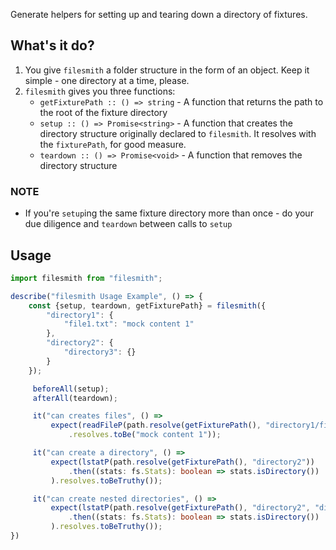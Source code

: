 Generate helpers for setting up and tearing down a directory of fixtures. 

## What's it do?
1. You give `filesmith` a folder structure in the form of an object. Keep it simple - one directory at a time, please.
2. `filesmith` gives you three functions:
    * `getFixturePath :: () => string` - A function that returns the path to the root of the fixture directory
    * `setup :: () => Promise<string>` - A function that creates the directory structure originally declared to `filesmith`. It resolves with the `fixturePath`, for good measure.
    * `teardown :: () => Promise<void>` - A function that removes the directory structure

### NOTE
* If you're `setup`ing the same fixture directory more than once - do your due diligence and `teardown` between calls to `setup`

## Usage
```typescript
import filesmith from "filesmith";

describe("filesmith Usage Example", () => {
    const {setup, teardown, getFixturePath} = filesmith({
        "directory1": {
            "file1.txt": "mock content 1"
        },
        "directory2": {
            "directory3": {}
        }
    });

     beforeAll(setup);
     afterAll(teardown);

     it("can creates files", () =>
         expect(readFileP(path.resolve(getFixturePath(), "directory1/file1.txt"), "utf8"))
             .resolves.toBe("mock content 1"));

     it("can create a directory", () =>
         expect(lstatP(path.resolve(getFixturePath(), "directory2"))
             .then((stats: fs.Stats): boolean => stats.isDirectory())
         ).resolves.toBeTruthy());

     it("can create nested directories", () =>
         expect(lstatP(path.resolve(getFixturePath(), "directory2", "directory3"))
             .then((stats: fs.Stats): boolean => stats.isDirectory())
         ).resolves.toBeTruthy());
})
```
